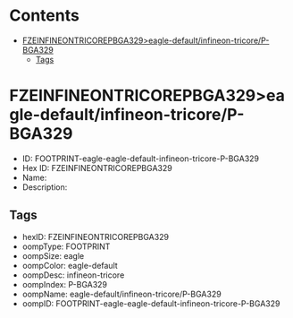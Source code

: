 



Contents
========

* [FZEINFINEONTRICOREPBGA329>eagle-default/infineon-tricore/P-BGA329](#fzeinfineontricorepbga329eagle-defaultinfineon-tricorep-bga329)
	* [Tags](#tags)

# FZEINFINEONTRICOREPBGA329>eagle-default/infineon-tricore/P-BGA329

- ID: FOOTPRINT-eagle-eagle-default-infineon-tricore-P-BGA329
- Hex ID: FZEINFINEONTRICOREPBGA329
- Name: 
- Description: 

## Tags

- hexID: FZEINFINEONTRICOREPBGA329
- oompType: FOOTPRINT
- oompSize: eagle
- oompColor: eagle-default
- oompDesc: infineon-tricore
- oompIndex: P-BGA329
- oompName: eagle-default/infineon-tricore/P-BGA329
- oompID: FOOTPRINT-eagle-eagle-default-infineon-tricore-P-BGA329
